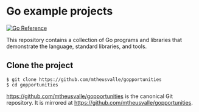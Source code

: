 # Go example projects

[![Go Reference](https://pkg.go.dev/badge/golang.org/x/example.svg)](https://pkg.go.dev/golang.org/x/example)

This repository contains a collection of Go programs and libraries that
demonstrate the language, standard libraries, and tools.

## Clone the project

```
$ git clone https://github.com/mtheusvalle/gopportunities
$ cd gopportunities
```
https://github.com/mtheusvalle/gopportunities is the canonical Git repository.
It is mirrored at https://github.com/mtheusvalle/gopportunities.
